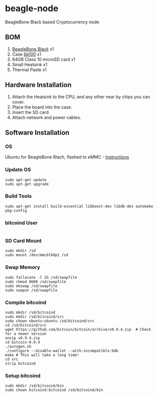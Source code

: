 # beagle-node
BeagleBone Black based Cryptocurrency node


## BOM
1. [BeagleBone Black](http://beagleboard.org/BLACK) x1
2. Case [bb100](http://www.logicsupply.com/uk-en/components/beaglebone/boards-cases-kits/bb100/) x1
3. 64GB Class 10 microSD card x1 
4. Small Heatsink x1
5. Thermal Paste x1

## Hardware Installation

1. Attach the Heatsink to the CPU, and any other near by chips you can cover.
2. Place the board into the case.
3. Insert the SD card.
4. Attach network and power cables.


## Software Installation

### OS
Ubuntu for BeagleBone Blach, flashed to eMMC - [Instructions](http://elinux.org/BeagleBoardUbuntu#eMMC:_BeagleBone_Black)

### Update OS
```shell
sudo apt-get update
sudo apt-get upgrade
```

### Build Tools
```shell
sudo apt-get install build-essential libboost-dev libdb-dev automake pkg-config
```

### bitcoind User
```shell
```

### SD Card Mount
```shell
sudo mkdir /sd
sudo mount /dev/mmcblk0p1 /sd

```

### Swap Memory
```shell
sudo fallocate -l 2G /sd/swapfile
sudo chmod 0600 /sd/swapfile
sudo mkswap /sd/swapfile
sudo swapon /sd/swapfile
```

### Compile bitcoind
```shell
sudo mkdir /sd/bitcoind
sudo mkdir /sd/bitcoind/src
sudo chown ubuntu:ubuntu /sd/bitcoind/src
cd /sd/bitcoind/src
wget https://github.com/bitcoin/bitcoin/archive/v0.9.4.zip  # Check for a newer version
unzip v0.9.4.zip
cd bitcoin-0.9.4
./autogen.sh
./configure --disable-wallet --with-incompatible-bdb
make # This will take a long time!
cd src
strip bitcoind
```

### Setup bitcoind
```shell
sudo mkdir /sd/bitcoind/bin
sudo chown bitcoind:bitcoind /sd/bitcoind/bin
```

